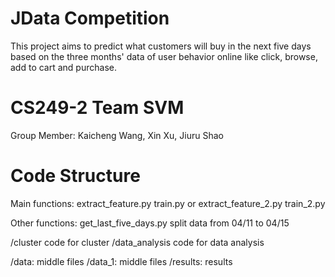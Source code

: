 # JData Competition

This project aims to predict what customers will buy in the next five days based on the three months' data of user behavior online like click, browse, add to cart and purchase.

# CS249-2 Team SVM

Group Member:
  Kaicheng Wang,
  Xin Xu,
  Jiuru Shao

# Code Structure
Main functions:
  extract_feature.py
  train.py
or
  extract_feature_2.py
  train_2.py

Other functions:
  get_last_five_days.py
    split data from 04/11 to 04/15
  
/cluster
  code for cluster
/data_analysis
  code for data analysis
  
/data:
  middle files
/data_1:
  middle files
/results:
  results
 
